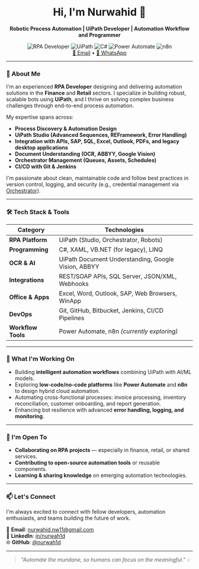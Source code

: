 <!---
nurwah1d/nurwah1d is a ✨ special ✨ repository because its `README.md` (this file) appears on your GitHub profile.
You can click the Preview link to take a look at your changes.
--->

<div align="center">
  <h1>Hi, I'm Nurwahid 👋</h1>
  <p><strong>Robotic Process Automation | UiPath Developer | Automation Workflow and Programmer</strong></p>
  <img src="https://img.shields.io/badge/-RPA_Developer-blue?style=flat&logo=UiPath&logoColor=white" alt="RPA Developer"/>
  <img src="https://img.shields.io/badge/-UiPath-orange?style=flat&logo=uipath&logoColor=white" alt="UiPath">
  <img src="https://img.shields.io/badge/-C%23-blue?style=flat&logo=c-sharp&logoColor=white" alt="C#"/>
  <img src="https://img.shields.io/badge/-Power_Automate-purple?style=flat&logo=microsoft-power-automate&logoColor=white" alt="Power Automate"/>
  <img src="https://img.shields.io/badge/-n8n-black?style=flat&logo=n8n&logoColor=green" alt="n8n"/>
  <br/>
  <a href="mailto:nurwahid.dev@gmail.com">📧 Email</a> • 
  <a href="https://wa.me/6282245680621">📱 WhatsApp</a>
</div>

---

### 🧠 About Me

I'm an experienced **RPA Developer** designing and delivering automation solutions in the **Finance** and **Retail** sectors. I specialize in building robust, scalable bots using **UiPath**, and I thrive on solving complex business challenges through end-to-end process automation.

My expertise spans across:
- **Process Discovery & Automation Design**
- **UiPath Studio (Advanced Sequences, REFramework, Error Handling)**
- **Integration with APIs, SAP, SQL, Excel, Outlook, PDFs, and legacy desktop applications**
- **Document Understanding (OCR, ABBYY, Google Vision)**
- **Orchestrator Management (Queues, Assets, Schedules)**
- **CI/CD with Git & Jenkins**

I'm passionate about clean, maintainable code and follow best practices in version control, logging, and security (e.g., credential management via [Orchestrator](https://docs.uipath.com/orchestrator/automation-cloud/latest/user-guide/introduction)).

---

### 🛠️ Tech Stack & Tools

| Category           | Technologies |
|--------------------|------------|
| **RPA Platform**   | UiPath (Studio, Orchestrator, Robots) |
| **Programming**    | C#, XAML, VB.NET (for legacy), LINQ |
| **OCR & AI**       | UiPath Document Understanding, Google Vision, ABBYY |
| **Integrations**   | REST/SOAP APIs, SQL Server, JSON/XML, Webhooks |
| **Office & Apps**  | Excel, Word, Outlook, SAP, Web Browsers, WinApp |
| **DevOps**         | Git, GitHub, Bitbucket, Jenkins, CI/CD Pipelines |
| **Workflow Tools** | Power Automate, n8n *(currently exploring)* |

---

### 🚀 What I'm Working On

- Building **intelligent automation workflows** combining UiPath with AI/ML models.
- Exploring **low-code/no-code platforms** like **Power Automate** and **n8n** to design hybrid cloud automation.
- Automating cross-functional processes: invoice processing, inventory reconciliation, customer onboarding, and report generation.
- Enhancing bot resilience with advanced **error handling, logging, and monitoring**.

---

### 🤝 I'm Open To

- **Collaborating on RPA projects** — especially in finance, retail, or shared services.
- **Contributing to open-source automation tools** or reusable components.
- **Learning & sharing knowledge** on emerging automation technologies.

---

### 📫 Let's Connect

I'm always excited to connect with fellow developers, automation enthusiasts, and teams building the future of work.

📧 **Email**: [nurwahid.nw11@gmail.com](mailto:nurwahid.dev@gmail.com)  
🔗 **LinkedIn**: [in/nurwah1d](https://www.linkedin.com/in/nurwah1d/)  
🌐 **GitHub**: [@nurwah1d](https://github.com/nurwah1d)

---

> *"Automate the mundane, so humans can focus on the meaningful."* 💡

